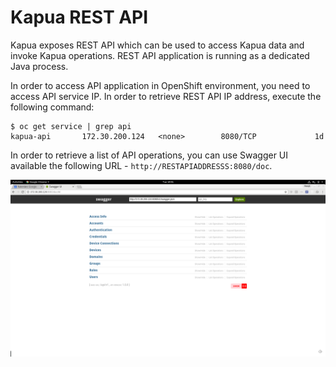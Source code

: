 # Kapua REST API

Kapua exposes REST API which can be used to access Kapua data and invoke Kapua operations. REST API application is running as a dedicated
Java process.

In order to access API application in OpenShift environment, you need to access API service IP. In order to retrieve REST API IP address, 
execute the following command:

    $ oc get service | grep api
    kapua-api       172.30.200.124   <none>        8080/TCP             1d

In order to retrieve a list of API operations, you can use Swagger UI available the following URL - `http://RESTAPIADDRESSS:8080/doc`.

![REST API page](images/rest-api.png)